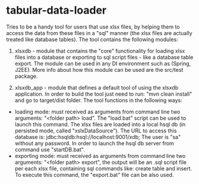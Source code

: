# tabular-data-loader
Tries to be a handy tool for users that use xlsx files, by helping them to access the data from these files in a "sql" manner (the xlsx files are actually treated like database tables). 
The tool contains the following modules: 

1. xlsxdb - module that contains the "core" functionality for loading xlsx files into a database or exporting to sql script files - like a database table export. The module can be used in any DI environment such as (Spring, J2EE). More info about how this module can be used are the src/test package.

2. xlsxdb_app - module that defines a default tool of using the xlsxdb application.  In order to build the tool just need to run: "mvn clean install" and go to target/dist folder. 
The tool functions in the following ways:
 - loading mode: must received as arguments from command line two arguments: "\<folder path\> load". The "load.bat" script can be used to launch this command.
 The xlsx files are loaded into a local hsql db (in persisted mode, called "xslxDataSource"). The URL to access this database is: jdbc:hsqldb:hsql://localhost:9001/xdb; The user is "sa" without any password. In order to launch the hsql db server from command use "startDB.bat".
 - exporting mode: must received as arguments from command line two arguments: "\<folder path\> export", the output will be an .sql script file per each xlsx file, containing sql commands like: create table and insert. To execute this command, the "export.bat" file can be also used.
